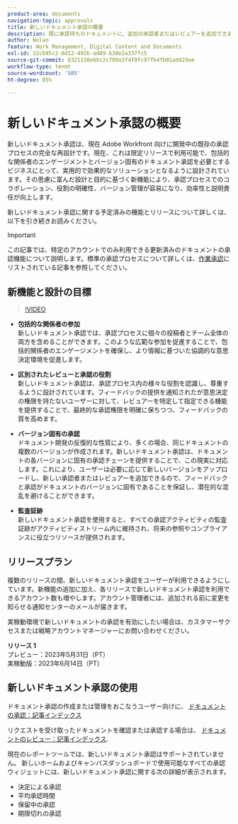 ```yaml
---
product-area: documents
navigation-topic: approvals
title: 新しいドキュメント承認の概要
description: 既に承認待ちのドキュメントに、追加の承認者またはレビュアーを追加できます。
author: Nolan
feature: Work Management, Digital Content and Documents
exl-id: 32cb95c2-8d12-492b-ad89-b38e2a337fc5
source-git-commit: 8321138e6bc2c789a3f4f0fc97fb4fb01ad429ae
workflow-type: tm+mt
source-wordcount: '505'
ht-degree: 85%

---
```


# 新しいドキュメント承認の概要

新しいドキュメント承認は、現在 Adobe Workfront 向けに開発中の既存の承認プロセスの完全な再設計です。現在、これは限定リリースで利用可能で、包括的な関係者のエンゲージメントとバージョン固有のドキュメント承認を必要とするビジネスにとって、実用的で効果的なソリューションとなるように設計されています。その思慮に富んだ設計と目的に基づく新機能により、承認プロセスでのコラボレーション、役割の明確性、バージョン管理が容易になり、効率性と説明責任が向上します。

新しいドキュメント承認に関する予定済みの機能とリリースについて詳しくは、以下を引き続きお読みください。

>[!IMPORTANT]
>
>この記事では、特定のアカウントでのみ利用できる更新済みのドキュメントの承認機能について説明します。標準の承認プロセスについて詳しくは、[作業承認](/help/quicksilver/review-and-approve-work/manage-approvals/manage-approvals.md)にリストされている記事を参照してください。

## 新機能と設計の目標

>[!VIDEO](https://video.tv.adobe.com/v/3420544/)

* **包括的な関係者の参加**\
    新しいドキュメント承認では、承認プロセスに個々の投稿者とチーム全体の両方を含めることができます。このような広範な参加を促進することで、包括的関係者のエンゲージメントを確保し、より情報に基づいた協調的な意思決定環境を促進します。

* **区別されたレビューと承認の役割**\
    新しいドキュメント承認は、承認プロセス内の様々な役割を認識し、尊重するように設計されています。フィードバックの提供を通知されたが意思決定の権限を持たないユーザーに対して、レビュアーを特定して指定できる機能を提供することで、最終的な承認権限を明確に保ちつつ、フィードバックの質を高めます。

* **バージョン固有の承認**\
    ドキュメント開発の反復的な性質により、多くの場合、同じドキュメントの複数のバージョンが作成されます。新しいドキュメント承認は、ドキュメントの各バージョンに固有の承認チェーンを提供することで、この現実に対応します。これにより、ユーザーは必要に応じて新しいバージョンをアップロードし、新しい承認者またはレビュアーを追加できるので、フィードバックと承認がドキュメントのバージョンに固有であることを保証し、潜在的な混乱を避けることができます。

* **監査証跡**\
    新しいドキュメント承認を使用すると、すべての承認アクティビティの監査証跡がアクティビティストリーム内に維持され、将来の参照やコンプライアンスに役立つリソースが提供されます。

## リリースプラン

複数のリリースの間、新しいドキュメント承認をユーザーが利用できるようにしています。新機能の追加に加え、各リリースで新しいドキュメント承認を利用できるアカウント数も増やします。アカウント管理者には、追加される前に変更を知らせる通知センターのメールが届きます。

実稼動環境で新しいドキュメントの承認を有効にしたい場合は、カスタマーサクセスまたは戦略アカウントマネージャーにお問い合わせください。

**リリース 1**\
    プレビュー：2023年5月31日（PT）\
    実稼動版：2023年6月14日（PT）

## 新しいドキュメント承認の使用

ドキュメント承認の作成または管理をおこなうユーザー向けに、 [ドキュメントの承認：記事インデックス](/help/quicksilver/review-and-approve-work/document-reviews-and-approvals/manage-document-approvals/approve-documents-toc.md)

リクエストを受け取ったドキュメントを確認または承認する場合は、 [ドキュメントのレビュー：記事インデックス](/help/quicksilver/review-and-approve-work/document-reviews-and-approvals/review-and-approve-documents/review-documents-toc.md).

現在のレポートツールでは、新しいドキュメント承認はサポートされていません。 新しいホームおよびキャンバスダッシュボードで使用可能なすべての承認ウィジェットには、新しいドキュメント承認に関する次の詳細が表示されます。

* 決定による承認
* 平均承認時間
* 保留中の承認
* 期限切れの承認